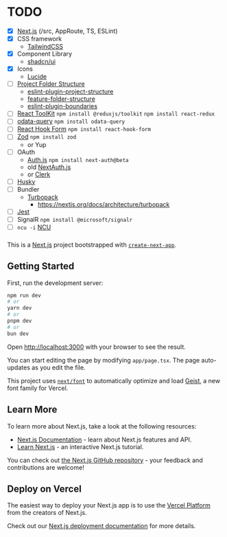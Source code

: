 # TODO

- [x] [Next.js](https://nextjs.org/) (/src, AppRoute, TS, ESLint)
- [x] CSS framework
  - [TailwindCSS](https://tailwindcss.com/)
- [x] Component Library
  - [shadcn/ui](https://ui.shadcn.com/)
- [x] Icons
  - [Lucide](https://lucide.dev/)
- [ ] [Project Folder Structure](https://github.com/WebDevSimplified/parity-deals-clone/tree/feature-folder-structure)
  - [eslint-plugin-project-structure](https://github.com/Igorkowalski94/eslint-plugin-project-structure)
  - [feature-folder-structure](https://github.com/WebDevSimplified/parity-deals-clone/tree/feature-folder-structure)
  - [eslint-plugin-boundaries](https://github.com/javierbrea/eslint-plugin-boundaries)
- [ ] [React ToolKit](https://redux-toolkit.js.org/) `npm install @reduxjs/toolkit` `npm install react-redux`
- [ ] [odata-query]() `npm install odata-query`
- [ ] [React Hook Form](https://www.react-hook-form.com/) `npm install react-hook-form`
- [ ] [Zod](https://zod.dev/) `npm install zod`
  - or Yup
- [ ] OAuth
  - [Auth.js](https://authjs.dev/) `npm install next-auth@beta`
  - old [NextAuth.js](https://next-auth.js.org/)
  - or [Clerk](https://clerk.com/)
- [ ] [Husky](https://typicode.github.io/husky/)
- [ ] Bundler
  - [Turbopack](https://turbo.build/pack/docs) 
    * https://nextjs.org/docs/architecture/turbopack
- [ ] [Jest](https://jestjs.io/)
- [ ] SignalR `npm install @microsoft/signalr`
- [ ] `ncu -i` [NCU](https://www.npmjs.com/package/npm-check-updates)

###

This is a [Next.js](https://nextjs.org) project bootstrapped with [`create-next-app`](https://nextjs.org/docs/app/api-reference/cli/create-next-app).

## Getting Started

First, run the development server:

```bash
npm run dev
# or
yarn dev
# or
pnpm dev
# or
bun dev
```

Open [http://localhost:3000](http://localhost:3000) with your browser to see the result.

You can start editing the page by modifying `app/page.tsx`. The page auto-updates as you edit the file.

This project uses [`next/font`](https://nextjs.org/docs/app/building-your-application/optimizing/fonts) to automatically optimize and load [Geist](https://vercel.com/font), a new font family for Vercel.

## Learn More

To learn more about Next.js, take a look at the following resources:

- [Next.js Documentation](https://nextjs.org/docs) - learn about Next.js features and API.
- [Learn Next.js](https://nextjs.org/learn) - an interactive Next.js tutorial.

You can check out [the Next.js GitHub repository](https://github.com/vercel/next.js) - your feedback and contributions are welcome!

## Deploy on Vercel

The easiest way to deploy your Next.js app is to use the [Vercel Platform](https://vercel.com/new?utm_medium=default-template&filter=next.js&utm_source=create-next-app&utm_campaign=create-next-app-readme) from the creators of Next.js.

Check out our [Next.js deployment documentation](https://nextjs.org/docs/app/building-your-application/deploying) for more details.
